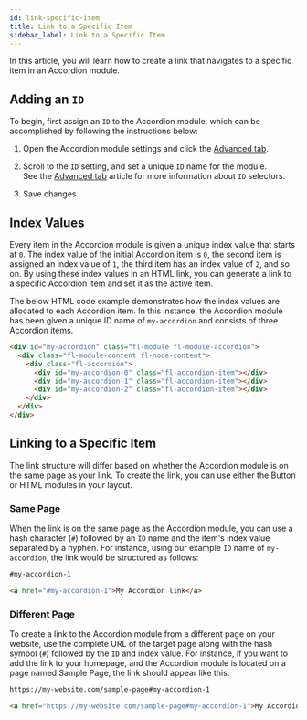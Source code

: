 ```yaml
---
id: link-specific-item
title: Link to a Specific Item
sidebar_label: Link to a Specific Item
---
```


In this article, you will learn how to create a link that navigates to a specific item in an Accordion module.

## Adding an `ID`

To begin, first assign an `ID` to the Accordion module, which can be accomplished by following the instructions below:

1. Open the Accordion module settings and click the [Advanced tab](../../advanced-tab/index.md).

2. Scroll to the `ID` setting, and set a unique `ID` name for the module.  
  See the [Advanced tab](../../advanced-tab/html-element.md#id) article for more information about `ID` selectors.

3. Save changes.

## Index Values

Every item in the Accordion module is given a unique index value that starts at `0`. The index value of the initial Accordion item is `0`, the second item is assigned an index value of `1`, the third item has an index value of `2`, and so on. By using these index values in an HTML link, you can generate a link to a specific Accordion item and set it as the active item.

The below HTML code example demonstrates how the index values are allocated to each Accordion item. In this instance, the Accordion module has been given a unique ID name of `my-accordion` and consists of three Accordion items.

```html
<div id="my-accordion" class="fl-module fl-module-accordion">
  <div class="fl-module-content fl-node-content">
    <div class="fl-accordion">
      <div id="my-accordion-0" class="fl-accordion-item"></div>
      <div id="my-accordion-1" class="fl-accordion-item"></div>
      <div id="my-accordion-2" class="fl-accordion-item"></div>
    </div>
  </div>
</div>
```

## Linking to a Specific Item

The link structure will differ based on whether the Accordion module is on the same page as your link. To create the link, you can use either the Button or HTML modules in your layout.

### Same Page

When the link is on the same page as the Accordion module, you can use a hash character (`#`) followed by an `ID` name and the item's index value separated by a hyphen. For instance, using our example `ID` name of `my-accordion`, the link would be structured as follows:

```html title='Button module link option'
#my-accordion-1
```

```html title='HTML module link'
<a href="#my-accordion-1">My Accordion link</a>
```

### Different Page

To create a link to the Accordion module from a different page on your website, use the complete URL of the target page along with the hash symbol (`#`) followed by the `ID` and index value. For instance, if you want to add the link to your homepage, and the Accordion module is located on a page named Sample Page, the link should appear like this:

```html title='Button module link option'
https://my-website.com/sample-page#my-accordion-1
```

```html title='HTML module link'
<a href="https://my-website.com/sample-page#my-accordion-1">My Accordion link</a>
```
